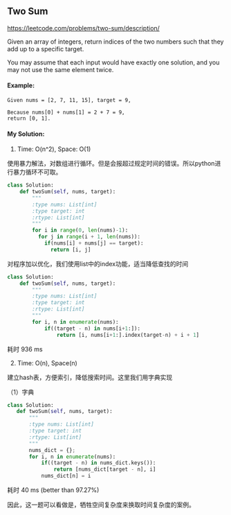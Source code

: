 ## Two Sum

https://leetcode.com/problems/two-sum/description/

Given an array of integers, return indices of the two numbers such that they add up to a specific target.

You may assume that each input would have exactly one solution, and you may not use the same element twice.

#### Example:
```
Given nums = [2, 7, 11, 15], target = 9,

Because nums[0] + nums[1] = 2 + 7 = 9,
return [0, 1].
```

#### My Solution:
1. Time: O(n^2), Space: O(1)

  使用暴力解法，对数组进行循环。但是会报超过规定时间的错误。所以python进行暴力循环不可取。

```python
class Solution:
    def twoSum(self, nums, target):
        """
        :type nums: List[int]
        :type target: int
        :rtype: List[int]
        """
        for i in range(0, len(nums)-1):
          for j in range(i + 1, len(nums)):
            if(nums[i] + nums[j] == target):
              return [i, j]
```

对程序加以优化，我们使用list中的index功能，适当降低查找的时间


```python
class Solution:
    def twoSum(self, nums, target):
        """
        :type nums: List[int]
        :type target: int
        :rtype: List[int]
        """
        for i, n in enumerate(nums):
            if((target - n) in nums[i+1:]):
                return [i, nums[i+1:].index(target-n) + i + 1]
```

耗时 936 ms

2. Time: O(n), Space(n)

  建立hash表，方便索引，降低搜索时间。这里我们用字典实现

（1）字典

```python
class Solution:
   def twoSum(self, nums, target):
       """
       :type nums: List[int]
       :type target: int
       :rtype: List[int]
       """
       nums_dict = {};
       for i, n in enumerate(nums):
           if((target - n) in nums_dict.keys()):
               return [nums_dict[target - n], i]
           nums_dict[n] = i      
```

耗时 40 ms (better than 97.27%)


因此，这一题可以看做是，牺牲空间复杂度来换取时间复杂度的案例。
